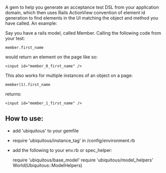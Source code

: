 A gem to help you generate an acceptance test DSL from your application domain, which then uses Rails ActionView convention of element id generation to find elements in the UI matching the object and method you have called. An example:

Say you have a rails model, called Member. Calling the following code from your test:


    member.first_name


would return an element on the page like so:

    <input id="member_0_first_name" />


This also works for multiple instances of an object on a page:


    member(1).first_name


returns:

    <input id="member_1_first_name" />


## How to use:

* add 'ubiquitous' to your gemfile
* require 'ubiquitous/instance_tag' in /config/environment.rb
* add the following to your env.rb or spec_helper:

    require 'ubiquitous/base_model'
	require 'ubiquitous/model_helpers'
	World(Ubiquitous::ModelHelpers)






